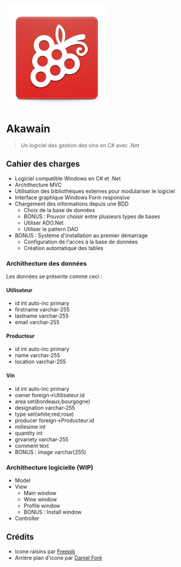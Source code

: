 ![Icon](resources/img/Akawain.svg)

# Akawain
> Un logiciel des gestion des vins en C# avec .Net

## Cahier des charges

* Logiciel compatible Windows en C# et .Net
* Archithecture MVC
* Utilisation des bibliothèques externes pour modulariser le logiciel
* Interface graphique Windows Form responsive
* Chargement des informations depuis une BDD
  * Choix de la base de données
  * BONUS : Pouvoir choisir entre plusieurs types de bases
  * Utiliser ADO.Net
  * Utiliser le pattern DAO
* BONUS : Système d'installation au premier démarrage
  * Configuration de l'acces à la base de données
  * Création automatique des tables

### Archithecture des données

Les données se présente comme ceci : 

#### Utilisateur

* id int auto-inc primary
* firstname varchar-255
* lastname varchar-255
* email varchar-255

#### Producteur

* id int auto-inc primary
* name varchar-255
* location varchar-255

#### Vin

* id int auto-inc primary
* owner foreign->Utilisateur.id
* area set(bordeaux;bourgogne)
* designation varchar-255
* type set(white;red;rose)
* producer foreign->Producteur.id
* millesime int
* quantity int
* grvariety varchar-255
* comment text
* BONUS : image varchar(255)

### Archithecture logicielle (WIP)

* Model
* View
  * Main window
  * Wine window
  * Profile window
  * BONUS : Install window
* Controller


## Crédits

* Icone raisins par [Freepik](http://www.flaticon.com/authors/freepik)
* Arrière plan d'icone par [Daniel Foré](http://danrabbit.deviantart.com/)
